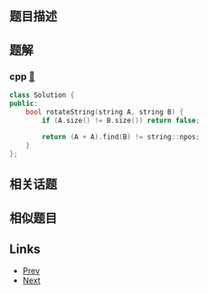 
# [](https://leetcode-cn.com/problems/rotate-string)

## 题目描述



## 题解

### cpp [🔗](rotate-string.cpp) 
```cpp
class Solution {
public:
    bool rotateString(string A, string B) {
        if (A.size() != B.size()) return false;
        
        return (A + A).find(B) != string::npos;
    }
};
```


## 相关话题



## 相似题目



## Links

- [Prev](../number-of-matching-subsequences/README.md) 
- [Next](../design-hashset/README.md) 

